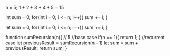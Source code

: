 n = 5;
1 + 2 + 3 + 4 + 5 = 15

int sum = 0;
for(int i = 0; i <= n; i++){
    sum += i;
}

let sum = 0;
for(int i = 0; i <= n; i++){
    sum += i;
}

function sumRecursion(n){  // 5
    //base case
    if(n == 1){
        return 1;
    }
    //recurrent case
    let previousResult = sumRecursion(n - 1)
    let sum = sum + previousResult;
    return sum;
}